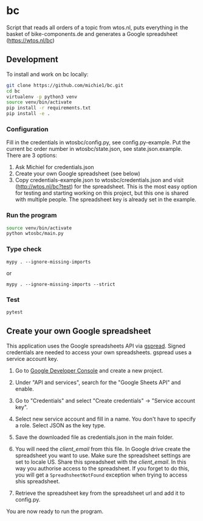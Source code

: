 # bc

Script that reads all orders of a topic from wtos.nl, puts everything in the basket of bike-components.de and generates a Google spreadsheet (https://wtos.nl/bc)

## Development

To install and work on bc locally:

```bash
git clone https://github.com/michie1/bc.git
cd bc
virtualenv -p python3 venv
source venv/bin/activate
pip install -r requirements.txt
pip install -e .
```

### Configuration

Fill in the credentials in wtosbc/config.py, see config.py-example.
Put the current bc order number in wtosbc/state.json, see state.json.example.
There are 3 options:
1) Ask Michiel for credentials.json
2) Create your own Google spreadsheet (see below)
3) Copy credentials-example.json to wtosbc/credentials.json and visit (http://wtos.nl/bc?test) for the spreadsheet. This is the most easy option for testing and starting working on this project, but this one is shared with multiple people. The spreadsheet key is already set in the example.

### Run the program

```bash
source venv/bin/activate
python wtosbc/main.py
```

### Type check
```
mypy . --ignore-missing-imports
```
or
```
mypy . --ignore-missing-imports --strict
```

### Test
```bash
pytest
```

## Create your own Google spreadsheet

This application uses the Google spreadsheets API via [gspread](https://github.com/burnash/gspread/).
Signed credentials are needed to access your own spreadsheets.
gspread uses a service account key.

1. Go to [Google Developer Console](https://console.developers.google.com) and create a new project.

2. Under "API and services", search for the "Google Sheets API" and enable.

3. Go to "Credentials" and select "Create credentials" -> "Service account key".

4. Select new service account and fill in a name. You don't have to specify a role. Select JSON as the key type.

5. Save the downloaded file as credentials.json in the main folder.

6. You will need the _client_email_ from this file.
In Google drive create the spreadsheet you want to use.
Make sure the spreadsheet settings are set to locale US.
Share this spreadsheet with the _client_email_.
In this way you authorise access to the spreadsheet.
If you forget to do this, you will get a  ``SpreadhsheetNotFound`` exception when trying to access shis spreadsheet.

7. Retrieve the spreadsheet key from the spreadsheet url and add it to config.py.

You are now ready to run the program.
